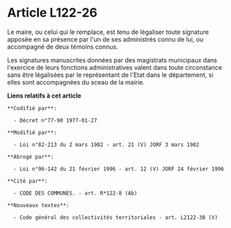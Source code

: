 # Article L122-26

Le maire, ou celui qui le remplace, est tenu de légaliser toute signature apposée en sa présence par l'un de ses administrés
connu de lui, ou accompagné de deux témoins connus.

Les signatures manuscrites données par des magistrats municipaux dans l'exercice de leurs fonctions administratives valent
dans toute circonstance sans être légalisées par le représentant de l'Etat dans le département, si elles sont accompagnées du
sceau de la mairie.

**Liens relatifs à cet article**

	**Codifié par**:

	  - Décret n°77-90 1977-01-27

	**Modifié par**:

	  - Loi n°82-213 du 2 mars 1982 - art. 21 (V) JORF 3 mars 1982

	**Abrogé par**:

	  - Loi n°96-142 du 21 février 1996 - art. 12 (V) JORF 24 février 1996

	**Cité par**:

	  - CODE DES COMMUNES. - art. R*122-8 (Ab)

	**Nouveaux textes**:

	  - Code général des collectivités territoriales - art. L2122-30 (V)
